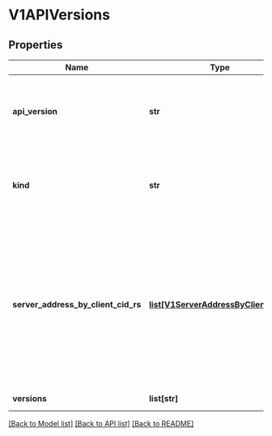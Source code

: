 # V1APIVersions

## Properties
Name | Type | Description | Notes
------------ | ------------- | ------------- | -------------
**api_version** | **str** | APIVersion defines the versioned schema of this representation of an object. Servers should convert recognized schemas to the latest internal value, and may reject unrecognized values. More info: http://releases.k8s.io/HEAD/docs/devel/api-conventions.md#resources | [optional] 
**kind** | **str** | Kind is a string value representing the REST resource this object represents. Servers may infer this from the endpoint the openshift.client submits requests to. Cannot be updated. In CamelCase. More info: http://releases.k8s.io/HEAD/docs/devel/api-conventions.md#types-kinds | [optional] 
**server_address_by_client_cid_rs** | [**list[V1ServerAddressByClientCIDR]**](V1ServerAddressByClientCIDR.md) | a map of openshift.client CIDR to server address that is serving this group. This is to help openshift.clients reach servers in the most network-efficient way possible. Clients can use the appropriate server address as per the CIDR that they match. In case of multiple matches, openshift.clients should use the longest matching CIDR. The server returns only those CIDRs that it thinks that the openshift.client can match. For example: the master will return an internal IP CIDR only, if the openshift.client reaches the server using an internal IP. Server looks at X-Forwarded-For header or X-Real-Ip header or request.RemoteAddr (in that order) to get the openshift.client IP. | 
**versions** | **list[str]** | versions are the api versions that are available. | 

[[Back to Model list]](../README.md#documentation-for-models) [[Back to API list]](../README.md#documentation-for-api-endpoints) [[Back to README]](../README.md)


